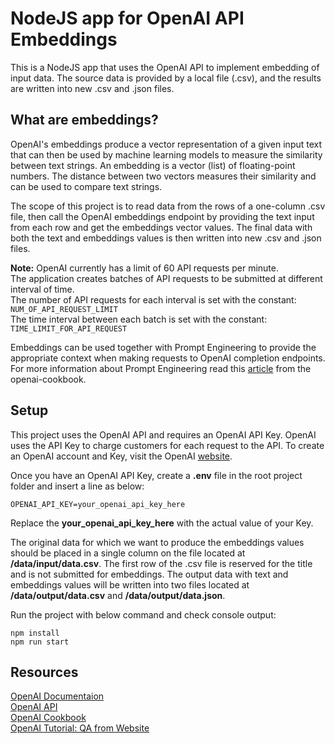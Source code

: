 # NodeJS app for OpenAI API Embeddings
This is a NodeJS app that uses the OpenAI API to implement embedding of input data. The source data is provided by a local file (.csv), and the results are written into new .csv and .json files.  

## What are embeddings?
OpenAI's embeddings produce a vector representation of a given input text that can then be used by machine learning models to measure the similarity between text strings. An embedding is a vector (list) of floating-point numbers. The distance between two vectors measures their similarity and can be used to compare text strings.  

The scope of this project is to read data from the rows of a one-column .csv file, then call the OpenAI embeddings endpoint by providing the text input from each row and get the embeddings vector values. The final data with both the text and embeddings values is then written into new .csv and .json files.  

**Note:** OpenAI currently has a limit of 60 API requests per minute.  
The application creates batches of API requests to be submitted at different interval of time.  
The number of API requests for each interval is set with the constant: ```NUM_OF_API_REQUEST_LIMIT```  
The time interval between each batch is set with the constant: ```TIME_LIMIT_FOR_API_REQUEST```  

Embeddings can be used together with Prompt Engineering to provide the appropriate context when making requests to OpenAI completion endpoints.  
For more information about Prompt Engineering read this [article](https://github.com/openai/openai-cookbook/blob/main/examples/Question_answering_using_embeddings.ipynb?utm_source=frontendfresh&utm_medium=email&utm_campaign=customizing-an-openai-chatbot-with-embeddings) from the openai-cookbook.  

## Setup
This project uses the OpenAI API and requires an OpenAI API Key. OpenAI uses the API Key to charge customers for each request to the API. To create an OpenAI account and Key, visit the OpenAI [website](https://platform.openai.com/overview).  

Once you have an OpenAI API Key, create a **.env** file in the root project folder and insert a line as below:

```OPENAI_API_KEY=your_openai_api_key_here```  

Replace the **your_openai_api_key_here** with the actual value of your Key.  

The original data for which we want to produce the embeddings values should be placed in a single column on the file located at **/data/input/data.csv**. The first row of the .csv file is reserved for the title and is not submitted for embeddings. The output data with text and embeddings values will be written into two files located at **/data/output/data.csv** and **/data/output/data.json**.  

Run the project with below command and check console output:  

```npm install```  
```npm run start```  

## Resources
[OpenAI Documentaion](https://platform.openai.com/docs/guides/embeddings/what-are-embeddings)  
[OpenAI API](https://platform.openai.com/docs/api-reference/embeddings)  
[OpenAI Cookbook](https://github.com/openai/openai-cookbook)  
[OpenAI Tutorial: QA from Website](https://platform.openai.com/docs/tutorials/web-qa-embeddings)  
